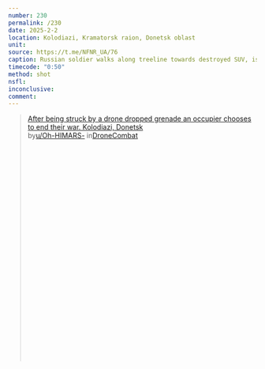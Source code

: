 ```yaml
---
number: 230
permalink: /230
date: 2025-2-2
location: Kolodiazi, Kramatorsk raion, Donetsk oblast
unit: 
source: https://t.me/NFNR_UA/76
caption: Russian soldier walks along treeline towards destroyed SUV, is attacked by drone dropped grenade, later is seen shooting himself among trees, his helmet blown away
timecode: "0:50"
method: shot
nsfl: 
inconclusive: 
comment: 
---
```

<blockquote class="reddit-embed-bq" style="height:500px" data-embed-height="566"><a href="https://www.reddit.com/r/DroneCombat/comments/1igj8io/after_being_struck_by_a_drone_dropped_grenade_an/">After being struck by a drone dropped grenade an occupier chooses to end their war. Kolodiazi, Donetsk</a><br> by<a href="https://www.reddit.com/user/Oh-HIMARS-/">u/Oh-HIMARS-</a> in<a href="https://www.reddit.com/r/DroneCombat/">DroneCombat</a></blockquote><script async="" src="https://embed.reddit.com/widgets.js" charset="UTF-8"></script>